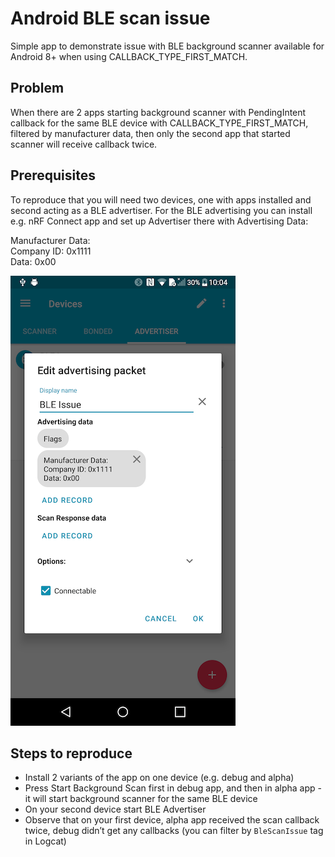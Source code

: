 # Android BLE scan issue

Simple app to demonstrate issue with BLE background scanner available for Android 8+ when using CALLBACK_TYPE_FIRST_MATCH.

## Problem

When there are 2 apps starting background scanner with PendingIntent callback for the same BLE device with CALLBACK_TYPE_FIRST_MATCH, filtered by manufacturer data, then only the second app that started scanner will receive callback twice.

## Prerequisites 

To reproduce that you will need two devices, one with apps installed and second acting as a BLE advertiser. For the BLE advertising you can install e.g. nRF Connect app and set up Advertiser there with Advertising Data:

Manufacturer Data: <br>
Company ID: 0x1111 <br>
Data: 0x00 <br>

![nRF Connect](docs/nrf_connect_advertiser.png)

## Steps to reproduce
- Install 2 variants of the app on one device (e.g. debug and alpha)
- Press Start Background Scan first in debug app, and then in alpha app - it will start background scanner for the same BLE device
- On your second device start BLE Advertiser
- Observe that on your first device, alpha app received the scan callback twice, debug didn’t get any callbacks (you can filter by `BleScanIssue` tag in Logcat)


